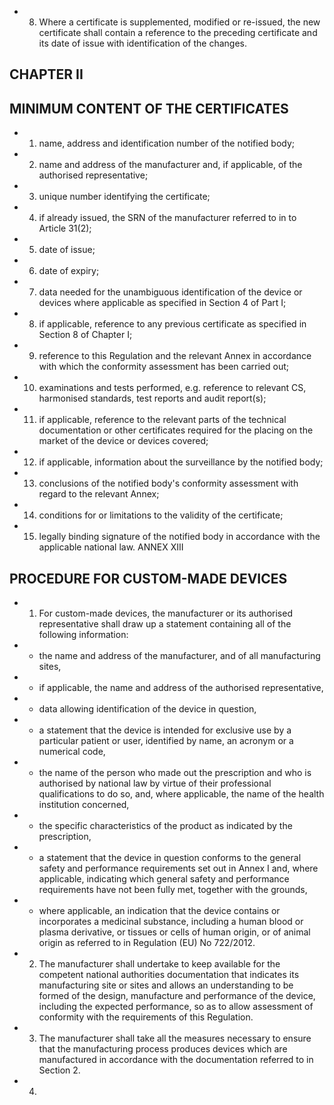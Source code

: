 - 8.   Where  a  certificate  is  supplemented,  modified  or  re-issued,  the  new  certificate  shall  contain  a  reference  to  the preceding certificate and its date of issue with identification of the changes.
## CHAPTER II
## MINIMUM CONTENT OF THE CERTIFICATES
- 1.  name, address and identification number of the notified body;
- 2.  name and address of the manufacturer and, if applicable, of the authorised representative;
- 3.  unique number identifying the certificate;
- 4.  if already issued, the SRN of  the manufacturer referred to in to Article 31(2);
- 5.  date of issue;
- 6.  date of expiry;
- 7.  data  needed  for  the  unambiguous  identification  of  the  device  or  devices  where  applicable  as  specified  in  Section  4 of Part I;
- 8.  if applicable, reference to any previous certificate as specified in Section 8 of Chapter I;
- 9.  reference  to  this  Regulation  and  the  relevant  Annex  in  accordance  with  which  the  conformity  assessment  has  been carried out;
- 10.  examinations  and  tests  performed,  e.g.  reference  to  relevant  CS,  harmonised  standards,  test  reports  and  audit report(s);
- 11.  if  applicable,  reference  to  the  relevant  parts  of  the  technical  documentation  or  other  certificates  required  for  the placing on the market of the device or devices covered;
- 12.  if applicable, information about the surveillance by the notified body;
- 13.  conclusions of the notified body's conformity assessment with regard to the relevant Annex;
- 14.  conditions for or limitations to the validity of  the certificate;
- 15.  legally binding signature of the notified body in accordance with the applicable national law. ANNEX XIII
## PROCEDURE FOR CUSTOM-MADE DEVICES
- 1.   For  custom-made  devices,  the  manufacturer  or  its  authorised  representative  shall  draw  up  a  statement  containing  all of  the following information:
- -  the name and address of the manufacturer, and of all manufacturing sites,
- -  if applicable, the name and address of the authorised representative,
- -  data allowing identification of the device in question,
- -  a  statement  that  the  device  is  intended  for  exclusive  use  by  a  particular  patient  or  user,  identified  by  name,  an acronym or a numerical code,
- -  the  name  of  the  person  who  made  out  the  prescription  and  who  is  authorised  by  national  law  by  virtue  of  their professional qualifications to do so, and, where applicable, the name of the health institution concerned,
- -  the specific characteristics of the product as indicated by the prescription,
- -  a  statement  that  the  device  in  question  conforms  to  the  general  safety  and  performance  requirements  set  out  in Annex I and, where applicable, indicating which general safety and performance requirements have not been fully met, together  with the grounds,
- -  where applicable, an indication that the device contains or incorporates a medicinal substance, including a human blood or plasma  derivative, or tissues or cells of human  origin, or of animal origin as referred to in Regulation (EU) No 722/2012.
- 2.   The  manufacturer  shall  undertake  to  keep  available  for  the  competent  national  authorities  documentation  that indicates  its  manufacturing  site  or  sites  and  allows  an  understanding  to  be  formed  of  the  design,  manufacture  and performance  of  the  device,  including  the  expected  performance,  so  as  to  allow  assessment  of  conformity  with  the requirements of this Regulation.
- 3.   The  manufacturer  shall  take  all  the  measures  necessary  to  ensure  that  the  manufacturing  process  produces  devices which are manufactured in accordance with the documentation referred to in Section 2.
- 4.   